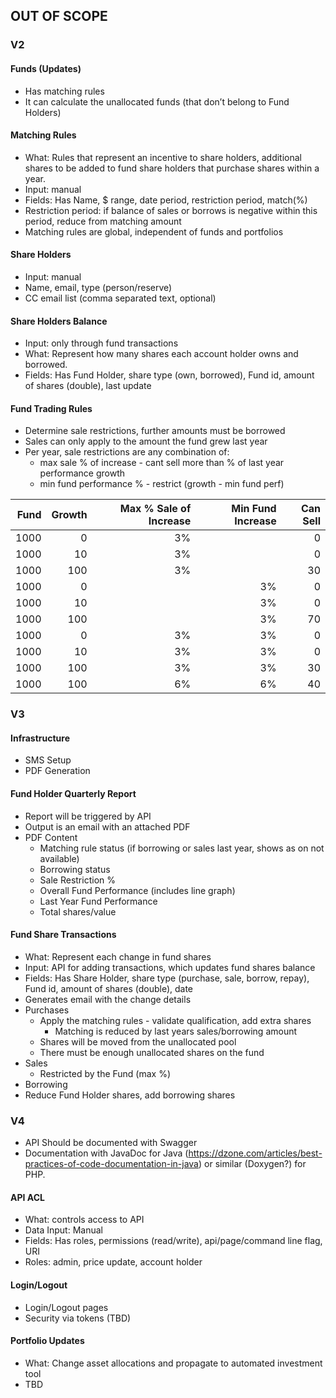 ## OUT OF SCOPE

### V2

#### Funds (Updates)
* Has matching rules
* It can calculate the unallocated funds (that don’t belong to Fund Holders)

#### Matching Rules
* What: Rules that represent an incentive to share holders, additional shares to be added to fund share holders that purchase shares within a year.
* Input: manual
* Fields: Has Name, $ range, date period, restriction period, match(%)
* Restriction period: if balance of sales or borrows is negative within this period, reduce from matching amount
* Matching rules are global, independent of funds and portfolios

#### Share Holders
* Input: manual
* Name, email, type (person/reserve)
* CC email list (comma separated text, optional)

#### Share Holders Balance
* Input: only through fund transactions
* What: Represent how many shares each account holder owns and borrowed.
* Fields: Has Fund Holder, share type (own, borrowed), Fund id, amount of shares (double), last update

#### Fund Trading Rules
* Determine sale restrictions, further amounts must be borrowed
* Sales can only apply to the amount the fund grew last year
* Per year, sale restrictions are any combination of:
    * max sale % of increase - cant sell more than % of last year performance growth
    * min fund performance % - restrict (growth - min fund perf)

| Fund | Growth | Max % Sale of Increase | Min Fund Increase | Can Sell |
|-----:|-------:|-----------------------:|------------------:|---------:|
| 1000 | 0      | 3%                     |                   | 0        |
| 1000 | 10     | 3%                     |                   | 0        |
| 1000 | 100    | 3%                     |                   | 30       |
| 1000 | 0      |                        | 3%                | 0        |
| 1000 | 10     |                        | 3%                | 0        |
| 1000 | 100    |                        | 3%                | 70       |
| 1000 | 0      | 3%                     | 3%                | 0        |
| 1000 | 10     | 3%                     | 3%                | 0        |
| 1000 | 100    | 3%                     | 3%                | 30       |
| 1000 | 100    | 6%                     | 6%                | 40       |

### V3
#### Infrastructure
* SMS Setup
* PDF Generation

#### Fund Holder Quarterly Report
* Report will be triggered by API
* Output is an email with an attached PDF
* PDF Content
    * Matching rule status (if borrowing or sales last year, shows as on not available)
    * Borrowing status
    * Sale Restriction % 
    * Overall Fund Performance (includes line graph)
    * Last Year Fund Performance
    * Total shares/value

#### Fund Share Transactions
* What: Represent each change in fund shares
* Input: API for adding transactions, which updates fund shares balance
* Fields: Has Share Holder, share type (purchase, sale, borrow, repay), Fund id, amount of shares (double), date
* Generates email with the change details
* Purchases
    * Apply the matching rules - validate qualification, add extra shares
        * Matching is reduced by last years sales/borrowing amount
    * Shares will be moved from the unallocated pool
    * There must be enough unallocated shares on the fund
* Sales
    * Restricted by the Fund (max %)
* Borrowing
 * Reduce Fund Holder shares, add borrowing shares

### V4

* API Should be documented with Swagger
* Documentation with JavaDoc for Java (https://dzone.com/articles/best-practices-of-code-documentation-in-java) or similar (Doxygen?) for PHP.

#### API ACL
* What: controls access to API
* Data Input: Manual
* Fields: Has roles, permissions (read/write), api/page/command line flag, URI 
* Roles: admin, price update, account holder

#### Login/Logout
* Login/Logout pages
* Security via tokens (TBD)

#### Portfolio Updates
* What: Change asset allocations and propagate to automated investment tool
* TBD

